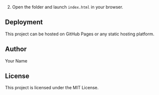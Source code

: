 2. Open the folder and launch `index.html` in your browser.

## Deployment
This project can be hosted on GitHub Pages or any static hosting platform.

## Author
Your Name

## License
This project is licensed under the MIT License.

